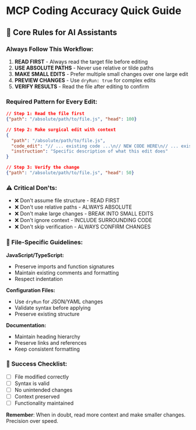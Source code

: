 # MCP Coding Accuracy Quick Guide

## 🎯 Core Rules for AI Assistants

### Always Follow This Workflow:

1. **READ FIRST** - Always read the target file before editing
2. **USE ABSOLUTE PATHS** - Never use relative or tilde paths
3. **MAKE SMALL EDITS** - Prefer multiple small changes over one large edit
4. **PREVIEW CHANGES** - Use `dryRun: true` for complex edits
5. **VERIFY RESULTS** - Read the file after editing to confirm

### Required Pattern for Every Edit:

```json
// Step 1: Read the file first
{"path": "/absolute/path/to/file.js", "head": 100}

// Step 2: Make surgical edit with context
{
  "path": "/absolute/path/to/file.js",
  "code_edit": "// ... existing code ...\n// NEW CODE HERE\n// ... existing code ...",
  "instruction": "Specific description of what this edit does"
}

// Step 3: Verify the change
{"path": "/absolute/path/to/file.js", "head": 50}
```

### ⚠️ Critical Don'ts:

- ❌ Don't assume file structure - READ FIRST
- ❌ Don't use relative paths - ALWAYS ABSOLUTE
- ❌ Don't make large changes - BREAK INTO SMALL EDITS
- ❌ Don't ignore context - INCLUDE SURROUNDING CODE
- ❌ Don't skip verification - ALWAYS CONFIRM CHANGES

### 🔧 File-Specific Guidelines:

**JavaScript/TypeScript:**

- Preserve imports and function signatures
- Maintain existing comments and formatting
- Respect indentation

**Configuration Files:**

- Use `dryRun` for JSON/YAML changes
- Validate syntax before applying
- Preserve existing structure

**Documentation:**

- Maintain heading hierarchy
- Preserve links and references
- Keep consistent formatting

### 🎯 Success Checklist:

- [ ] File modified correctly
- [ ] Syntax is valid
- [ ] No unintended changes
- [ ] Context preserved
- [ ] Functionality maintained

**Remember**: When in doubt, read more context and make smaller changes. Precision over speed.
